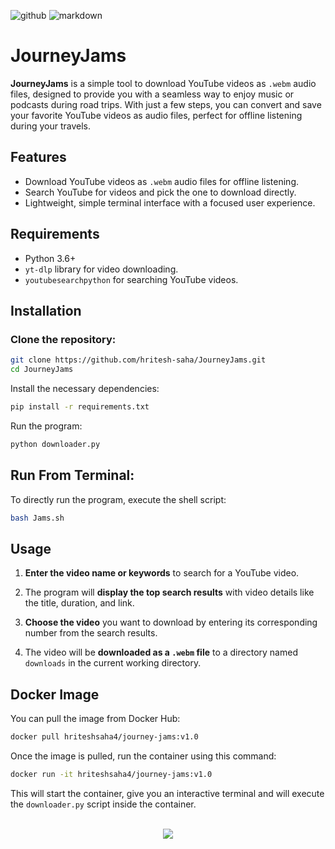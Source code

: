 ![github](https://img.shields.io/badge/GitHub-000000.svg?style=for-the-badge&logo=GitHub&logoColor=white)
![markdown](https://img.shields.io/badge/Markdown-000000.svg?style=for-the-badge&logo=Markdown&logoColor=white)

# JourneyJams

**JourneyJams** is a simple tool to download YouTube videos as `.webm` audio files, designed to provide you with a seamless way to enjoy music or podcasts during road trips. With just a few steps, you can convert and save your favorite YouTube videos as audio files, perfect for offline listening during your travels.

## Features
- Download YouTube videos as `.webm` audio files for offline listening.
- Search YouTube for videos and pick the one to download directly.
- Lightweight, simple terminal interface with a focused user experience.

## Requirements
- Python 3.6+
- `yt-dlp` library for video downloading.
- `youtubesearchpython` for searching YouTube videos.

## Installation

### Clone the repository:
```bash
git clone https://github.com/hritesh-saha/JourneyJams.git
cd JourneyJams
```

Install the necessary dependencies:
```bash
pip install -r requirements.txt
```

Run the program:
```bash
python downloader.py
```

## Run From Terminal:
To directly run the program, execute the shell script:

```bash
bash Jams.sh
```
## Usage

1. **Enter the video name or keywords** to search for a YouTube video.
   
2. The program will **display the top search results** with video details like the title, duration, and link.

3. **Choose the video** you want to download by entering its corresponding number from the search results.

4. The video will be **downloaded as a `.webm` file** to a directory named `downloads` in the current working directory.

## Docker Image
You can pull the image from Docker Hub:
```bash
docker pull hriteshsaha4/journey-jams:v1.0
```
Once the image is pulled, run the container using this command:
```bash
docker run -it hriteshsaha4/journey-jams:v1.0
```
This will start the container, give you an interactive terminal and will execute the `downloader.py` script inside the container.
<br>
<br>
<p align="center"><a href="https://github.com/hritesh-saha/JourneyJams/blob/main/LICENSE"><img src="https://img.shields.io/static/v1.svg?style=for-the-badge&label=License&message=BSD-3-Clause&logoColor=d9e0ee&colorA=363a4f&colorB=b7bdf8"/></a></p>
